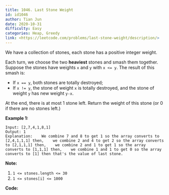 ```yaml
---
title: 1046. Last Stone Weight
id: id1046
author: Tian Jun
date: 2020-10-31
difficulty: Easy
categories: Heap, Greedy
link: <https://leetcode.com/problems/last-stone-weight/description/>
---
```


We have a collection of stones, each stone has a positive integer weight.

Each turn, we choose the two **heaviest**  stones and smash them together.
Suppose the stones have weights `x` and `y` with `x <= y`.  The result of this
smash is:

  * If `x == y`, both stones are totally destroyed;
  * If `x != y`, the stone of weight `x` is totally destroyed, and the stone of weight `y` has new weight `y-x`.

At the end, there is at most 1 stone left.  Return the weight of this stone
(or 0 if there are no stones left.)



**Example 1:**
            
	Input: [2,7,4,1,8,1]    
	Output: 1    
	Explanation:    We combine 7 and 8 to get 1 so the array converts to [2,4,1,1,1] then,    we combine 2 and 4 to get 2 so the array converts to [2,1,1,1] then,    we combine 2 and 1 to get 1 so the array converts to [1,1,1] then,    we combine 1 and 1 to get 0 so the array converts to [1] then that's the value of last stone.



**Note:**

  1. `1 <= stones.length <= 30`
  2. `1 <= stones[i] <= 1000`


**Code:**
